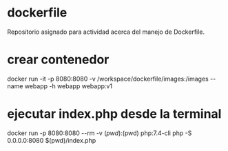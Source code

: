 # dockerfile
Repositorio asignado para actividad acerca del manejo de Dockerfile. 

# crear contenedor 
docker run -it -p 8080:8080 -v /workspace/dockerfile/images:/images --name webapp -h webapp webapp:v1

# ejecutar index.php desde la terminal 
docker  run -p 8080:8080 --rm -v $(pwd):$(pwd) php:7.4-cli php -S 0.0.0.0:8080  $(pwd)/index.php